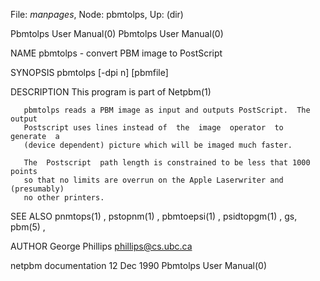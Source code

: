 File: *manpages*,  Node: pbmtolps,  Up: (dir)

Pbmtolps User Manual(0)                                Pbmtolps User Manual(0)



NAME
       pbmtolps - convert PBM image to PostScript


SYNOPSIS
       pbmtolps [-dpi n] [pbmfile]


DESCRIPTION
       This program is part of Netpbm(1)

       pbmtolps reads a PBM image as input and outputs PostScript.  The output
       Postscript uses lines instead of  the  image  operator  to  generate  a
       (device dependent) picture which will be imaged much faster.

       The  Postscript  path length is constrained to be less that 1000 points
       so that no limits are overrun on the Apple Laserwriter and (presumably)
       no other printers.


SEE ALSO
       pnmtops(1) , pstopnm(1) , pbmtoepsi(1) , psidtopgm(1) , gs, pbm(5) ,


AUTHOR
       George Phillips <phillips@cs.ubc.ca>



netpbm documentation              12 Dec 1990          Pbmtolps User Manual(0)
